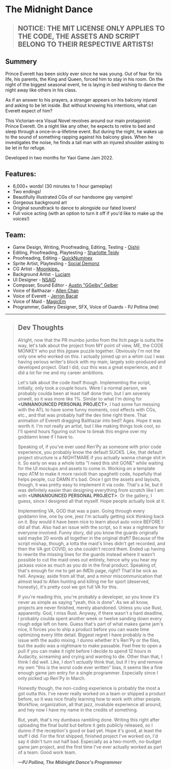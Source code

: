 # The Midnight Dance

> ## **NOTICE: THE MIT LICENSE ONLY APPLIES TO THE CODE, THE ASSETS AND SCRIPT BELONG TO THEIR RESPECTIVE ARTISTS!**

## Summery
Prince Everett has been sickly ever since he was young. Out of fear for his life, his parents, the King and Queen, forced him to stay
in his room. On the night of the biggest seasonal event, he is laying in bed wishing to dance the night away like others in his class.

As if an answer to his prayers, a stranger appears on his balcony injured and asking to be let inside. But without knowing his
intentions, what can Everett expect of him?

This Victorian-era Visual Novel revolves around our main protagonist: Prince Everett. On a night like any other, he expects to retire
to bed and sleep through a once-in-a-lifetime event. But during the night, he wakes up to the sound of something rapping against his
balcony glass. When he investigates the noise, he finds a tall man with an injured shoulder asking to be let in for refuge.

Developed in two months for Yaoi Game Jam 2022.

## Features:
 - 6,000+ words! (30 minutes to 1 hour gameplay)
 - Two endings!
 - Beautifully illustrated CGs of our handsome gay vampire!
 - Gorgeous background art
 - Original soundtrack to dance to alongside our fated lovers!
 - Full voice acting (with an option to turn it off if you'd like to make up the voices!)

## Team:
 - Game Design, Writing, Proofreading, Editing, Testing - [Oishii](https://oishii.itch.io/)
 - Editing, Proofreading, Playtesting - [Sharlotte Teidy](https://twitter.com/citrusshar)
 - Proofreading, Editing - [QuickNuminex](https://drive.google.com/drive/folders/1FYf_oLD8eeadOrYaBCffRu3wRjA1t2CD?usp=sharing)
 - Sprite Artist, Playtesting - [Social Demonz](https://twitter.com/SocialDemonz)
 - CG Artist - [Moonkipp_](https://kyleechii.carrd.co/)
 - Background Artist - [Luciam](https://ko-fi.com/luciam_artstudio)
 - UI Designer - [NSAID](https://nsaid.itch.io/)
 - Composer, Sound Editor - [Austin "GGelby" Gelber](https://twitter.com/GGelby)
 - Voice of Balthazar - [Allen Chan](https://www.whoisallenchan.com/)
 - Voice of Everett - [Jerron Bacat](https://www.jerronbacat.com/)
 - Voice of Maid - [MagicEm](https://magicemva.carrd.co/)
 - Programmer, Gallery Designer, SFX, Voice of Guards - PJ Pollina (me)

---

> ## **Dev Thoughts**
> Alright, now that the PR mumbo jumbo from the Itch page is outta the way, let's talk about the project
from MY point of view, ME, the CODE MONKEY who put this jigsaw puzzle together. Obviously I'm not the only
one who worked on this. I actually joined up on a whim cuz I was having serious writer's block with my main,
largely solo-produced and developed project. Glad I did, cuz this was a great experience, and it did a lot
for me and my career ambitions.
>
> Let's talk about the code itself though. Implementing the script, initially, only took a couple hours.
Were I a normal person, we probably coulda been at least half done then, but I am severely unwell, so it
was more like 1%. Similar to what I'm doing for **\<UNNANOUNCED PERSONAL PROJECT\>**, I had some fun
messing with the ATL to have some funny moments, cool effects with CGs, etc., and that was probably half
the dev time right there. That animation of Everett dragging Balthazar into bed? Ages. Hope it was worth it.
I'm not really an artist, but I like making things look cool, so I'll spend hours figuring out how to break
this engine over my goddamn knee if I have to.
>
> Speaking of, if you've ever used Ren'Py as someone with prior code experience, you probably know the default
SUCKS. Like, that default project structure is a NIGHTMARE if you actually wanna change shit in it. So early
on was a whole lotta "I need this shit GONE" while waiting for the UI mockups and assets to come in. Working
on a template repo ATM to make it more raviolli than spaghetti code, hopefully that helps people, cuz DAMN
it's bad. Once I got the assets and layouts, though, it was pretty easy to implement it via code. That's a
lie, but it was definitely easier than designing everything from scratch like I am with **\<UNNANOUNCED
PERSONAL PROJECT\>**. Or the gallery, I guess, since I designed all that myself. Hope people actually look
at it.
>
> Implementing VA, GOD that was a pain. Going through every goddamn line, one by one, jeez I'm actually
getting sick thinking back on it. Boy would it have been nice to learn about auto voice BEFORE I did
all that. Also had an issue with the script, so it was a nightmare for everyone involved. Funny story,
did you know the guards originally said maybe 20 words all together in the original draft? Because of
the script mishap, though, a lotta the maid's lines didn't get recorded, and then the VA got COVID, so
she *couldn't* record them. Ended up having to rewrite the missing lines for the guards instead where
it wasn't possible to cut the maid ones out entirely, hence why you hear my jackass voice as much as
you do in the final product. Speaking of, that's enough for me to get an IMDb page, right? That'd be
sick as hell. Anyway, aside from all that, and a minor miscommunication that almost lead to Allen
hunting and killing me for sport (deserved, honestly), it's pretty cool we got full VA for this.
>
> If you're reading this, you're probably a developer, so you know it's never as simple as saying
"yeah, this is done". As we all know, projects are never finished, merely abandoned. Unless you use Rust,
apparently. God, I miss Rust. Anyway, if there wasn't a hard deadline, I probably coulda spent another
week or twelve sanding down every rough edge left on here. Guess that's part of what makes game jam's
nice, it forces you to ship a product before you can waste time optimizing every little detail.
Biggest regret I have probably is the issue with the audio mixing. I dunno whether it's Ren'Py or the
files, but the audio was a nightmare to make passable. Feel free to open a pull if you can make it
right before I decide to spend 12 hours in Audacity, screaming and crying and wanting to die. Other
than that, I think I did well. Like, I don't *actually* think that, but if I try and remove my own
"this is the worst code ever written" bias, it seems like a fine enough game jam entry for a single
programmer. Especially since I only picked up Ren'Py in March.
>
> Honestly though, the non-coding experience is probably the most a got outta this. I've never really
worked on a team or shipped a product before, so it was nice finally learning how to work with other people.
Workflow, organization, all that jazz, invaluble experience all around, and hey now I have my name in the
credits of something.
>
> But, yeah, that's my dumbass rambling done. Writing this right after uploading the final build but
before it gets publicly released, so I dunno if the reception's good or bad yet. Hope it's good, at
least the stuff I did. For the first shipped, finished project I've worked on, I'd say it didn't turn out
half bad. Especially as a two-month, no-budget game jam project, and the first time I've ever actually worked
as part of a team. Good work team.
>
> **<cite>—PJ Pollina, The Midnight Dance's Programmer</cite>**
